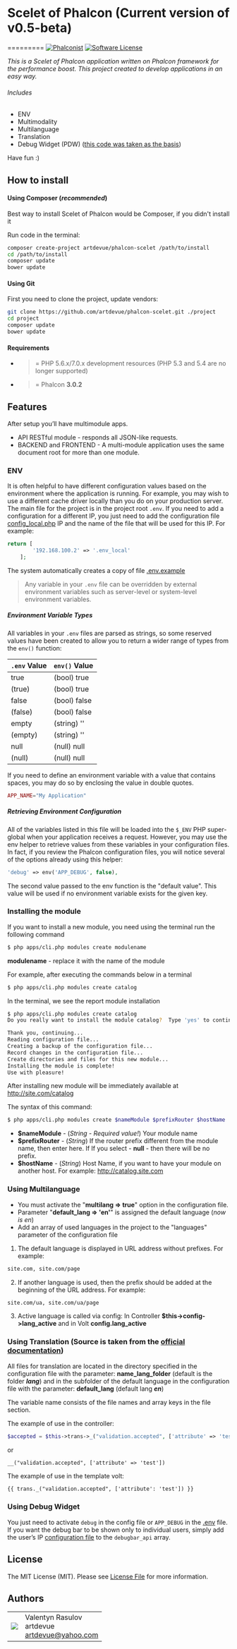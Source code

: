 # Scelet of Phalcon (Current version of v0.5-beta)
=========
[![Phalconist](http://phalconist.com/artdevue/phalcon-scelet/default.svg)](http://phalconist.com/artdevue/phalcon-scelet)
[![Software License](https://img.shields.io/badge/license-MIT-brightgreen.svg?style=flat-square)](LICENSE.md)

_This is a Scelet of Phalcon application written on Phalcon framework for the performance boost. This project created to develop applications in an easy way._ 
###### Includes
* ENV
* Multimodality
* Multilanguage
* Translation
* Debug Widget (PDW) ([this code was taken as the basis](https://github.com/jymboche/phalcon-debug-widget))
   
Have fun :) 

How to install
--------------

#### Using Composer (*recommended*)

Best way to install Scelet of Phalcon would be Composer, if you didn't install it

Run code in the terminal: 

```bash
composer create-project artdevue/phalcon-scelet /path/to/install
cd /path/to/install
composer update
bower update
```

#### Using Git

First you need to clone the project, update vendors:

```bash
git clone https://github.com/artdevue/phalcon-scelet.git ./project
cd project
composer update
bower update
```

#### Requirements

* >= PHP 5.6.x/7.0.x development resources (PHP 5.3 and 5.4 are no longer supported)
* >= Phalcon **3.0.2**

Features
--------
After setup you’ll have multimodule apps.
* API RESTful module - responds all JSON-like requests.
* BACKEND and FRONTEND - A multi-module application uses the same document root for more than one module.

### ENV
It is often helpful to have different configuration values based on the environment where the application is running. For example, you may wish to use a different cache driver locally than you do on your production server.
The main file for the project is in the project root `.env`.
If you need to add a configuration for a different IP, you just need to add the configuration file [config_local.php](config/config_local.php) IP and the name of the file that will be used for this IP. For example:
```php
return [
        '192.168.100.2' => '.env_local'
    ];
```
The system automatically creates a copy of file [.env.example](.env.example)
>Any variable in your `.env` file can be overridden by external environment variables such as server-level or system-level environment variables.

##### Environment Variable Types
All variables in your `.env` files are parsed as strings, so some reserved values have been created to allow you to return a wider range of types from the `env()` function:

`.env` Value  | `env()` Value
------------- | -------------
true          | (bool) true
(true)        | (bool) true
false         | (bool) false
(false)       | (bool) false
empty         | (string) ''
(empty)       | (string) ''
null          | (null) null
(null)        | (null) null

If you need to define an environment variable with a value that contains spaces, you may do so by enclosing the value in double quotes.
```php
APP_NAME="My Application"
```
##### Retrieving Environment Configuration
All of the variables listed in this file will be loaded into the `$_ENV` PHP super-global when your application receives a request. However, you may use the env helper to retrieve values from these variables in your configuration files. In fact, if you review the Phalcon configuration files, you will notice several of the options already using this helper:
```php
'debug' => env('APP_DEBUG', false),
```
The second value passed to the env function is the "default value". This value will be used if no environment variable exists for the given key.

### Installing the module
If you want to install a new module, you need using the terminal run the following command
```bash
$ php apps/cli.php modules create modulename
```
**modulename** - replace it with the name of the module

For example, after executing the commands below in a terminal
```bash
$ php apps/cli.php modules create catalog
```
In the terminal, we see the report module installation
```bash
$ php apps/cli.php modules create catalog
Do you really want to install the module catalog?  Type 'yes' to continue: yes

Thank you, continuing...
Reading configuration file...
Creating a backup of the configuration file...
Record changes in the configuration file...
Create directories and files for this new module...
Installing the module is complete!
Use with pleasure!
```
After installing new module will be immediately available at http://site.com/catalog

The syntax of this command:
```bash
$ php apps/cli.php modules create $nameModule $prefixRouter $hostName
```
- **$nameModule** - (*String - Required value!*) Your module name
- **$prefixRouter** - (*String*) If the router prefix different from the module name, then enter here. If If you select - **null** - then there will be no prefix.
- **$hostName**     - (*String*) Host Name, if you want to have your module on another host. For example: http://catalog.site.com

### Using Multilanguage
* You must activate the "**multilang => true**" option in the configuration file.
* Parameter "**default_lang => 'en'**" is assigned the default language (_now is en_)
* Add an array of used languages in the project to the "languages" parameter of the configuration file
1. The default language is displayed in URL address without prefixes. For example: 
```html
site.com, site.com/page
```
2. If another language is used, then the prefix should be added at the beginning of the URL address. For example:
```html
site.com/ua, site.com/ua/page
```
3. Active language is called via config: In Controller **$this->config->lang_active** and in Volt **config.lang_active**

### Using Translation (Source is taken from the [official documentation](https://docs.phalconphp.com/en/3.0.0/reference/translate.html))
All files for translation are located in the directory specified in the configuration file with the parameter: 
**name_lang_folder** (default is the folder **_lang_**) 
and in the subfolder of the default language in the configuration file with the parameter: 
**default_lang** (default lang **_en_**)

The variable name consists of the file names and array keys in the file section.

The example of use in the controller:
```php
$accepted = $this->trans->_("validation.accepted", ['attribute' => 'test']);
```
or
```
__("validation.accepted", ['attribute' => 'test'])
```
The example of use in the template volt:
```html
{{ trans._("validation.accepted", ['attribute': 'test']) }}
```

### Using Debug Widget
You just need to activate `debug` in the config file or `APP_DEBUG` in the [.env](.env) file.
If you want the debug bar to be shown only to individual users, simply add the user’s IP [configuration file](config/config.php) to the `debugbar_api` array.

License
-------

The MIT License (MIT). Please see [License File](LICENSE) for more information.

Authors
-------
<table>
  <tr>
      <td><img src="http://www.gravatar.com/avatar/39ef1c740deff70b054c1d9ae8f86d02?s=60"></td><td valign="middle">Valentyn Rasulov<br>artdevue<br><a href="mailto:artdevue@yahoo.com">artdevue@yahoo.com</a></td>
    </tr>
</table>